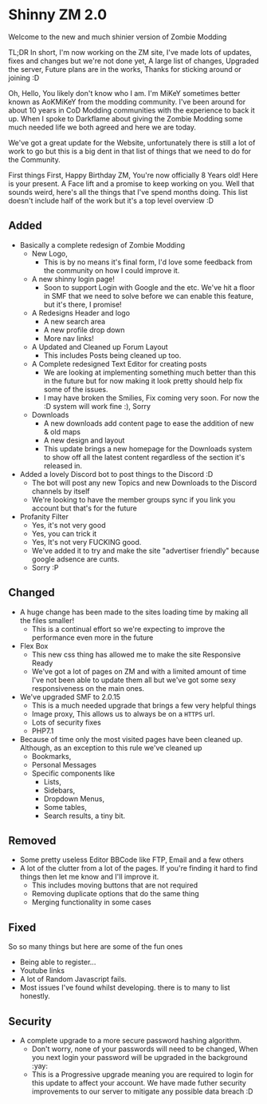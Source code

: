 # Shinny ZM 2.0
Welcome to the new and much shinier version of Zombie Modding

TL;DR In short, I'm now working on the ZM site, I've made lots of updates, fixes and changes but we're not done yet,
A large list of changes, Upgraded the server, Future plans are in the works, Thanks for sticking around or joining :D


Oh, Hello, You likely don't know who I am. I'm MiKeY sometimes better known as AoKMiKeY from the modding community.
I've been around for about 10 years in CoD Modding communities with the experience to back it up. When I spoke
to Darkflame about giving the Zombie Modding some much needed life we both agreed and here we are today. 

We've got a great update for the Website, unfortunately there is still a lot of work to go but this is 
a big dent in that list of things that we need to do for the Community. 

First things First, Happy Birthday ZM, You're now officially 8 Years old! Here is your present. A Face lift
and a promise to keep working on you. Well that sounds weird, here's all the things that I've spend months
doing. This list doesn't include half of the work but it's a top level overview :D

## Added
- Basically a complete redesign of Zombie Modding
    - New Logo,
        - This is by no means it's final form, I'd love some feedback from the community on how I could improve it.
    - A new shinny login page!
        - Soon to support Login with Google and the etc. We've hit a floor in SMF that we need to solve before we can enable this feature, but it's there, I promise!
    - A Redesigns Header and logo
        - A new search area
        - A new profile drop down 
        - More nav links!
    - A Updated and Cleaned up Forum Layout 
        - This includes Posts being cleaned up too.
    - A Complete redesigned Text Editor for creating posts
        - We are looking at implementing something much better than this in the future but for now making it look pretty should help fix some of the issues.
        - I may have broken the Smilies, Fix coming very soon. For now the :D system will work fine :), Sorry
    - Downloads
        - A new downloads add content page to ease the addition of new & old maps
        - A new design and layout
        - This update brings a new homepage for the Downloads system to show off all the latest content regardless of the section it's released in.
- Added a lovely Discord bot to post things to the Discord :D
    - The bot will post any new Topics and new Downloads to the Discord channels by itself
    - We're looking to have the member groups sync if you link you account but that's for the future
- Profanity Filter
    - Yes, it's not very good
    - Yes, you can trick it
    - Yes, It's not very FUCKING good.
    - We've added it to try and make the site "advertiser friendly" because google adsence are cunts.
    - Sorry :P 

## Changed
- A huge change has been made to the sites loading time by making all the files smaller!
    - This is a continual effort so we're expecting to improve the performance even more in the future
- Flex Box
    - This new css thing has allowed me to make the site Responsive Ready
    - We've got a lot of pages on ZM and with a limited amount of time I've not been able to update them all but we've got some sexy responsiveness on the main ones.
- We've upgraded SMF to 2.0.15
    - This is a much needed upgrade that brings a few very helpful things
    - Image proxy, This allows us to always be on a `HTTPS` url.
    - Lots of security fixes
    - PHP7.1
- Because of time only the most visited pages have been cleaned up. Although, as an exception to this rule we've cleaned up
    - Bookmarks,
    - Personal Messages 
    - Specific components like 
        - Lists,
        - Sidebars,
        - Dropdown Menus,
        - Some tables,
        - Search results, a tiny bit.

## Removed
- Some pretty useless Editor BBCode like FTP, Email and a few others
- A lot of the clutter from a lot of the pages. If you're finding it hard to find things then let me know and I'll improve it.
    - This includes moving buttons that are not required
    - Removing duplicate options that do the same thing 
    - Merging functionality in some cases
        
## Fixed
So so many things but here are some of the fun ones
- Being able to register...
- Youtube links 
- A lot of Random Javascript fails. 
- Most issues I've found whilst developing. there is to many to list honestly.

## Security
- A complete upgrade to a more secure password hashing algorithm.
  - Don't worry, none of your passwords will need to be changed, When you next login your password will be upgraded in the background :yay:
  - This is a Progressive upgrade meaning you are required to login for this update to affect your account. We have made futher security improvements to our server to mitigate any possible data breach :D
